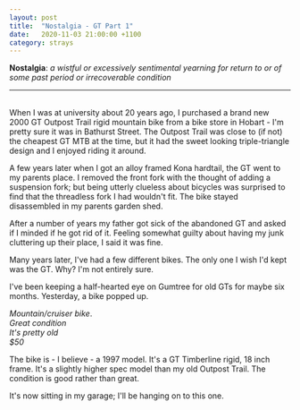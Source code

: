 ```yaml
---
layout: post
title:  "Nostalgia - GT Part 1"
date:   2020-11-03 21:00:00 +1100
category: strays
---
```


**Nostalgia**: *a wistful or excessively sentimental yearning for return to or of some past period or irrecoverable condition* 

----
<br>
When I was at university about 20 years ago, I purchased a brand new 2000 GT Outpost Trail rigid mountain bike from a bike store in Hobart - I'm pretty sure it was in Bathurst Street. The Outpost Trail was close to (if not) the cheapest GT MTB at the time, but it had the sweet looking triple-triangle design and I enjoyed riding it around.

A few years later when I got an alloy framed Kona hardtail, the GT went to my parents place. I removed the front fork with the thought of adding a suspension fork; but being utterly clueless about bicycles was surprised to find that the threadless fork I had wouldn't fit. The bike stayed disassembled in my parents garden shed.

After a number of years my father got sick of the abandoned GT and asked if I minded if he got rid of it. Feeling somewhat guilty about having my junk cluttering up their place, I said it was fine.

Many years later, I've had a few different bikes. The only one I wish I'd kept was the GT. Why? I'm not entirely sure. 

I've been keeping a half-hearted eye on Gumtree for old GTs for maybe six months. Yesterday, a bike popped up.

*Mountain/cruiser bike*.  
*Great condition*  
*It's pretty old*  
*$50*  

The bike is - I believe - a 1997 model. It's a GT Timberline rigid, 18 inch frame. It's a slightly higher spec model than my old Outpost Trail. The condition is good rather than great. 

It's now sitting in my garage; I'll be hanging on to this one.


